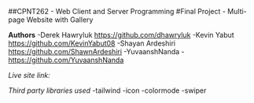 ##CPNT262 - Web Client and Server Programming
#Final Project - Multi-page Website with Gallery

**Authors**
-Derek Hawryluk https://github.com/dhawryluk
-Kevin Yabut https://github.com/KevinYabut08
-Shayan Ardeshiri https://github.com/ShawnArdeshiri
-YuvaanshNanda - https://github.com/YuvaanshNanda

_Live site link:_

_Third party libraries used_
-tailwind
-icon
-colormode
-swiper

